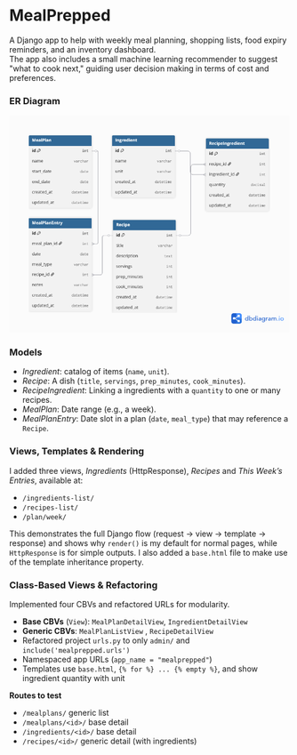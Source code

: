 # MealPrepped

A Django app to help with weekly meal planning, shopping lists, food expiry reminders, and an inventory dashboard.  
The app also includes a small machine learning recommender to suggest "what to cook next," guiding user decision making in terms of cost and preferences.

### ER Diagram
![ER Diagram](docs/notes/ERDiagram.png)

### Models
- *Ingredient*: catalog of items (`name`, `unit`).
- *Recipe*: A dish (`title`, `servings`, `prep_minutes`, `cook_minutes`).
- *RecipeIngredient*: Linking a ingredients with a `quantity` to one or many recipes.
- *MealPlan*: Date range (e.g., a week).
- *MealPlanEntry*: Date slot in a plan (`date`, `meal_type`) that may reference a `Recipe`.

### Views, Templates & Rendering

I added three views, *Ingredients* (HttpResponse), *Recipes*  and *This Week’s Entries*, available at:

- `/ingredients-list/`
- `/recipes-list/`
- `/plan/week/`

This demonstrates the full Django flow (request → view → template → response) and shows why `render()` is my default for normal pages, while `HttpResponse` is for simple outputs. I also added a `base.html` file to make use of the template inheritance property.

### Class-Based Views & Refactoring

Implemented four CBVs and refactored URLs for modularity.

- **Base CBVs** (`View`): `MealPlanDetailView`, `IngredientDetailView`
- **Generic CBVs**: `MealPlanListView` , `RecipeDetailView` 
- Refactored project `urls.py` to only `admin/` and `include('mealprepped.urls')`
- Namespaced app URLs (`app_name = "mealprepped"`)
- Templates use `base.html`, `{% for %} ... {% empty %}`, and show ingredient quantity with unit

**Routes to test**
- `/mealplans/` generic list
- `/mealplans/<id>/` base detail
- `/ingredients/<id>/` base detail
- `/recipes/<id>/` generic detail (with ingredients)


